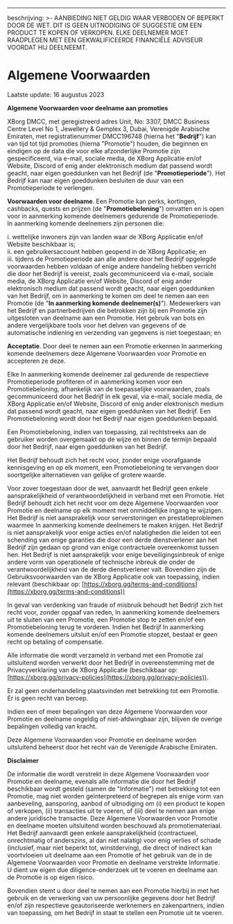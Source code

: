 ---
beschrijving: >-
  AANBIEDING NIET GELDIG WAAR VERBODEN OF BEPERKT DOOR DE WET. DIT IS GEEN UITNODIGING OF SUGGESTIE OM EEN PRODUCT TE KOPEN OF VERKOPEN. ELKE DEELNEMER MOET RAADPLEGEN MET EEN GEKWALIFICEERDE FINANCIËLE ADVISEUR VOORDAT HIJ DEELNEEMT.

# Algemene Voorwaarden

Laatste update: 16 augustus 2023

**Algemene Voorwaarden voor deelname aan promoties**

XBorg DMCC, met geregistreerd adres Unit, No: 3307, DMCC Business Centre Level No 1, Jewellery & Gemplex 3, Dubai, Verenigde Arabische Emiraten, met registratienummer DMCC196748 (hierna het "**Bedrijf**") kan van tijd tot tijd promoties (hierna "Promotie") houden, die beginnen en eindigen op de data die voor elke afzonderlijke Promotie zijn gespecificeerd, via e-mail, sociale media, de XBorg Applicatie en/of Website, Discord of enig ander elektronisch medium dat passend wordt geacht, naar eigen goeddunken van het Bedrijf (de "**Promotieperiode**"). Het Bedrijf kan naar eigen goeddunken besluiten de duur van een Promotieperiode te verlengen.

**Voorwaarden voor deelname**. Een Promotie kan perks, kortingen, cashbacks, quests en prijzen (de "**Promotiebeloning**") omvatten en is open voor in aanmerking komende deelnemers gedurende de Promotieperiode. In aanmerking komende deelnemers zijn personen die:

i. wettelijke inwoners zijn van landen waar de XBorg Applicatie en/of Website beschikbaar is;\
ii. een gebruikersaccount hebben geopend in de XBorg Applicatie; en\
iii. tijdens de Promotieperiode aan alle andere door het Bedrijf opgelegde voorwaarden hebben voldaan of enige andere handeling hebben verricht die door het Bedrijf is vereist, zoals gecommuniceerd via e-mail, sociale media, de XBorg Applicatie en/of Website, Discord of enig ander elektronisch medium dat passend wordt geacht, naar eigen goeddunken van het Bedrijf, om in aanmerking te komen om deel te nemen aan een Promotie (de "**In aanmerking komende deelnemer(s)**"). Medewerkers van het Bedrijf en partnerbedrijven die betrokken zijn bij een Promotie zijn uitgesloten van deelname aan een Promotie. Het gebruik van bots en andere vergelijkbare tools voor het delven van gegevens of de automatische indiening en verzending van gegevens is niet toegestaan; en

**Acceptatie**. Door deel te nemen aan een Promotie erkennen In aanmerking komende deelnemers deze Algemene Voorwaarden voor Promotie en accepteren ze deze.

Elke In aanmerking komende deelnemer zal gedurende de respectieve Promotieperiode profiteren of in aanmerking komen voor een Promotiebeloning, afhankelijk van de toepasselijke voorwaarden, zoals gecommuniceerd door het Bedrijf in elk geval, via e-mail, sociale media, de XBorg Applicatie en/of Website, Discord of enig ander elektronisch medium dat passend wordt geacht, naar eigen goeddunken van het Bedrijf. Een Promotiebeloning wordt door het Bedrijf naar eigen goeddunken bepaald.

Een Promotiebeloning, indien van toepassing, zal rechtstreeks aan de gebruiker worden overgemaakt op de wijze en binnen de termijn bepaald door het Bedrijf, naar eigen goeddunken van het Bedrijf.

Het Bedrijf behoudt zich het recht voor, zonder enige voorafgaande kennisgeving en op elk moment, een Promotiebeloning te vervangen door soortgelijke alternatieven van gelijke of grotere waarde.

Voor zover toegestaan door de wet, aanvaardt het Bedrijf geen enkele aansprakelijkheid of verantwoordelijkheid in verband met een Promotie. Het Bedrijf behoudt zich het recht voor om deze Algemene Voorwaarden voor Promotie en deelname op elk moment met onmiddellijke ingang te wijzigen. Het Bedrijf is niet aansprakelijk voor serverstoringen en prestatieproblemen waarmee In aanmerking komende deelnemers te maken krijgen. Het Bedrijf is niet aansprakelijk voor enige acties en/of nalatigheden die leiden tot een schending van enige garanties die door een derde dienstverlener aan het Bedrijf zijn gedaan op grond van enige contractuele overeenkomst tussen hen. Het Bedrijf is niet aansprakelijk voor enige beveiligingsinbreuk of enige andere vorm van operationele of technische inbreuk die onder de verantwoordelijkheid van de derde dienstverlener valt. Bovendien zijn de Gebruiksvoorwaarden van de XBorg Applicatie ook van toepassing, indien relevant (beschikbaar op: [https://xborg.gg/terms-and-conditions](https://xborg.gg/terms-and-conditions))

In geval van verdenking van fraude of misbruik behoudt het Bedrijf zich het recht voor, zonder opgaaf van reden, In aanmerking komende deelnemers uit te sluiten van een Promotie, een Promotie stop te zetten en/of een Promotiebeloning terug te vorderen. Indien het Bedrijf In aanmerking komende deelnemers uitsluit en/of een Promotie stopzet, bestaat er geen recht op betaling of compensatie.

Alle informatie die wordt verzameld in verband met een Promotie zal uitsluitend worden verwerkt door het Bedrijf in overeenstemming met de Privacyverklaring van de XBorg Applicatie (beschikbaar op: [https://xborg.gg/privacy-policies](https://xborg.gg/privacy-policies)).

Er zal geen onderhandeling plaatsvinden met betrekking tot een Promotie. Er is geen recht van beroep.

Indien een of meer bepalingen van deze Algemene Voorwaarden voor Promotie en deelname ongeldig of niet-afdwingbaar zijn, blijven de overige bepalingen volledig van kracht.

Deze Algemene Voorwaarden voor Promotie en deelname worden uitsluitend beheerst door het recht van de Verenigde Arabische Emiraten.

&#x20;

&#x20;

**Disclaimer**

De informatie die wordt verstrekt in deze Algemene Voorwaarden voor Promotie en deelname, evenals alle informatie die door het Bedrijf beschikbaar wordt gesteld (samen de "Informatie") met betrekking tot een Promotie, mag niet worden geïnterpreteerd of begrepen als enige vorm van aanbeveling, aansporing, aanbod of uitnodiging om (i) een product te kopen of verkopen, (ii) transacties uit te voeren, of (iii) deel te nemen aan enige andere juridische transactie. Deze Algemene Voorwaarden voor Promotie en deelname moeten uitsluitend worden beschouwd als promotiemateriaal. Het Bedrijf aanvaardt geen enkele aansprakelijkheid (contractueel, onrechtmatig of anderszins, al dan niet nalatig) voor enig verlies of schade (inclusief, maar niet beperkt tot, winstderving), die direct of indirect kan voortvloeien uit deelname aan een Promotie of het gebruik van de in de Algemene Voorwaarden voor Promotie en deelname verstrekte Informatie. U dient uw eigen due diligence-onderzoek uit te voeren en deelname aan de Promotie is op eigen risico.

&#x20;

Bovendien stemt u door deel te nemen aan een Promotie hierbij in met het gebruik en de verwerking van uw persoonlijke gegevens door het Bedrijf en/of zijn respectieve geautoriseerde werknemers en zakenpartners, indien van toepassing, om het Bedrijf in staat te stellen een Promotie uit te voeren.